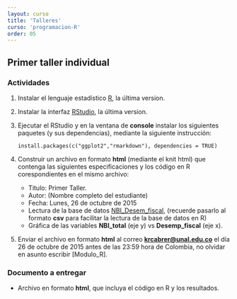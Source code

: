 ```yaml
---
layout: curso
title: 'Talleres'
curso: 'programacion-R'
order: 05
---
```



## Primer taller individual

### Actividades

1. Instalar el lenguaje estadístico [R](https://cran.r-project.org/bin/windows/base/), la última version.
2. Instalar la interfaz [RStudio](https://www.rstudio.com/products/rstudio/download/), la última version.
3. Ejecutar el RStudio y en la ventana de **console** instalar los siguientes paquetes (y sus dependencias),
   mediante la siguiente instrucción:
   
   ```
   install.packages(c("ggplot2","rmarkdown"), dependencies = TRUE)
   ```
   
4. Construir un archivo en formato **html** (mediante el knit html) que contenga las siguientes
   especificaciones y los código en R corespondientes en el mismo archivo:
   
   * Titulo: Primer Taller.
   * Autor: (Nombre completo del estudiante)
   * Fecha: Lunes, 26 de octubre de 2015
   * Lectura de la base de datos [NBI_Desem_fiscal](./dbs/NBI_Desem_fiscal.xlsx),
     (recuerde pasarlo al formato **csv** para facilitar la lectura de la base 
     de datos en R)
   * Gráfica de las variables **NBI_total** (eje y) vs **Desemp_fiscal** (eje x).
   
5. Enviar el archivo en formato **html**  al correo **krcabrer@unal.edu.co** el día 26 de
   octubre de 2015 antes de las 23:59 hora de Colombia, no olvidar en asunto
   escribir [Modulo_R].
   
### Documento a entregar
   * Archivo en formato **html**, que incluya el código en R y los resultados.
